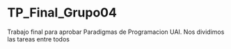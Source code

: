# TP_Final_Grupo04
Trabajo final para aprobar Paradigmas de Programacion UAI. Nos dividimos las tareas entre todos
